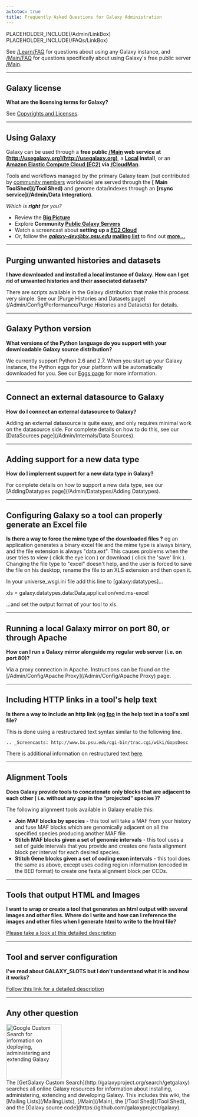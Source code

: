 ```yaml
---
autotoc: true
title: Frequently Asked Questions for Galaxy Administration
---
```

PLACEHOLDER_INCLUDE(/Admin/LinkBox) 
PLACEHOLDER_INCLUDE(/FAQs/LinkBox)


See [/Learn/FAQ](/Learn/FAQ) for questions about using any Galaxy instance, and [/Main/FAQ](/Main/FAQ) for questions specifically about using Galaxy's free public server [/Main](/Main).



---

## Galaxy license
**What are the licensing terms for Galaxy?**

See [Copyrights and Licenses](/Admin/License).

---

## Using Galaxy
Galaxy can be used through a **free public [/Main](/Main) web service at [http://usegalaxy.org](http://usegalaxy.org)**, a **[Local](/Admin/GetGalaxy) install**, or an **[Amazon Elastic Compute Cloud (EC2)](http://aws.amazon.com/ec2/) via [/CloudMan](/CloudMan)**. 

Tools and workflows managed by the primary Galaxy team (but contributed by [community members](/Community) worldwide) are served through the **[ Main ToolShed](/Tool Shed)** and genome data/indexes through an **[rsync service](/Admin/Data Integration)**.  

*Which is **right** for you?*
* Review the **[Big Picture](/BigPicture/Choices)**
* Explore **Community [Public Galaxy Servers](/PublicGalaxyServers)**
* Watch a screencast about **setting up a [EC2 Cloud](http://screencast.g2.bx.psu.edu//cloud/)**
* Or, follow the ***galaxy-dev@bx.psu.edu* [mailing list](/MailingLists)** to find out **[more...](http://galaxyproject.org)**

---

## Purging unwanted histories and datasets
**I have downloaded and installed a local instance of Galaxy.  How can I get rid of unwanted histories and their associated datasets?**

There are scripts available in the Galaxy distribution that make this process very simple.  See our [Purge Histories and Datasets page](/Admin/Config/Performance/Purge Histories and Datasets) for details.

---

## Galaxy Python version
**What versions of the Python language do you support with your downloadable Galaxy source distribution?**

We currently support Python 2.6 and 2.7.  When you start up your Galaxy instance, the Python eggs for your platform will be automatically downloaded for you.  See our [Eggs page](/Admin/Config/Eggs) for more information.

---

## Connect an external datasource to Galaxy
**How do I connect an external datasource to Galaxy?**

Adding an external datasource is quite easy, and only requires minimal work on the datasource side.  For complete details on how to do this, see our [DataSources page](/Admin/Internals/Data Sources).

---

## Adding support for a new data type
**How do I implement support for a new data type in Galaxy?**

For complete details on how to support a new data type, see our [AddingDatatypes page](/Admin/Datatypes/Adding Datatypes).

---

## Configuring Galaxy so a tool can properly generate an Excel file
**Is there a way to force the mime type of the downloaded files ?** eg an application generates a binary excel file and the mime type is always binary, and the file extension is always "data.ext".  This causes problems when the user tries to view ( click the eye icon ) or download ( click the 'save' link ).  Changing the file type to "excel" doesn't help, and the user is forced to save the file on his desktop, rename the file to an XLS extension and then open it. 

In your universe_wsgi.ini file add this line to [galaxy:datatypes]...

xls = galaxy.datatypes.data:Data,application/vnd.ms-excel

...and set the output format of your tool to xls.

---

## Running a local Galaxy mirror on port 80, or through Apache
**How can I run a Galaxy mirror alongside my regular web server (i.e. on port 80)?**

Via a proxy connection in Apache.  Instructions can be found on the [/Admin/Config/Apache Proxy](/Admin/Config/Apache Proxy) page.

---

## Including HTTP links in a tool's help text
**Is there a way to include an http link (eg <a href='foo'>foo</a> in the help text in a tool's xml file?**

This is done using a restructured text syntax similar to the following line.

 `.. _Screencasts: http://www.bx.psu.edu/cgi-bin/trac.cgi/wiki/GopsDesc`

There is additional information on restructured text [here](http://docutils.sourceforge.net/docs/user/rst/quickref.html).

---

## Alignment Tools
**Does Galaxy provide tools to concatenate only blocks that are adjacent to each other ( i.e. without any gap in the "projected" species )?**

The following alignment tools available in Galaxy enable this:

* **Join MAF blocks by species** - this tool will take a MAF from your history and fuse MAF blocks which are genomically adjacent on all the specified species producing another MAF file
* **Stitch MAF blocks given a set of genomic intervals** - this tool uses a set of guide intervals that you provide and creates one fasta alignment block per interval for each desired species.
* **Stitch Gene blocks given a set of coding exon intervals** - this tool does the same as above, except uses coding region information (encoded in the BED format) to create one fasta alignment block per CCDs.

---

## Tools that output HTML and Images
**I want to wrap or create a tool that generates an html output with several images and other files.  Where do I write and how can I reference the images and other files when I generate html to write to the html file?**

[Please take a look at this detailed description](http://wiki.galaxyproject.org/Admin/Tools/Multiple%20Output%20Files#Single_history_output_Html_file_with_links_to_any_number_of_output_files_and_images)

---

## Tool and server configuration
**I've read about GALAXY_SLOTS but I don't understand what it is and how it works?**

[Follow this link for a detailed description](/Admin/Config/GALAXY_SLOTS)

---

## Any other question

<div class='left'><a href='http://galaxyproject.org/search/getgalaxy'><img src='/Images/Logos/GetGalaxySearch.png' alt='Google Custom Search for information on deploying, administering and extending Galaxy' width="150" /></a></div>
The [GetGalaxy Custom Search](http://galaxyproject.org/search/getgalaxy) searches all online Galaxy resources for information about installing, administering, extending and developing Galaxy.  This includes this wiki, the [Mailing Lists](/MailingLists), [/Main](/Main), the [/Tool Shed](/Tool Shed), and the [Galaxy source code](https://github.com/galaxyproject/galaxy).
